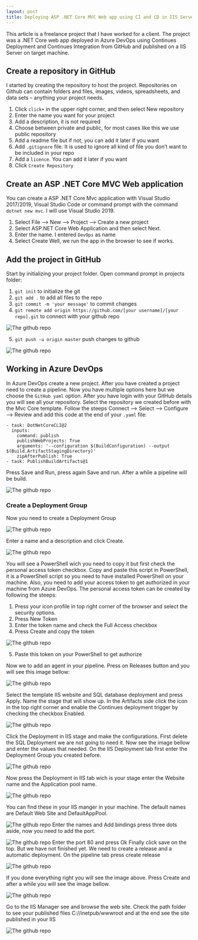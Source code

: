 ```yaml
---
layout: post
title: Deploying ASP .NET Core MVC Web app using CI and CD in IIS Server from Azure DevOps
---
```



This article is a freelance project that I have worked for a client. The project was a .NET Core web app deployed in Azure DevOps using Continues Deployment and Continues Integration from GitHub and published on a IIS Server on target machine.


## Create a repository in GitHub

I started by creating the repository to host the project. Repositories on Github can contain folders and files, images, videos, spreadsheets, and data sets – anything your project needs. 
1.	Click `click+` in the upper right corner, and then select New repository
2.	Enter the name you want for your project
3.	Add a description, it is not required
4.	Choose between private and public, for most cases like this we use public repository
5.	Add a readme file but if not, you can add it later if you want
6.	Add `.gitignore` file. It is used to ignore all kind of file you don’t want to be included in your repo
7.	Add a `licence`. You can add it later if you want
8.	Click `Create Repository`

## Create an ASP .NET Core MVC Web application

You can create a ASP .NET Core Mvc application with Visual Studio 2017/2019, Visual Studio Code or command prompt with the command `dotnet new mvc`.
I will use Visual Studio 2019.
1.	Select File --> New --> Project --> Create a new project
2.	Select ASP.NET Core Web Application and then select Next.
3.	Enter the name. I entered `DevOps` as name
4.	Select Create
Well, we run the app in the browser to see if works.

## Add the project in GitHub

Start by initializing your project folder. Open command prompt in projects folder:
1.	`git init` to initialize the git
2.	`git add .` to add all files to the repo
3.	`git commit -m 'your message'` to commit changes
4.	`git remote add origin https://github.com/[your username]/[your repo].git` to connect with your github repo

![The github repo](/images/fifthPost/GithubRepo.PNG)

5.	`git push -u origin master` push changes to github

![The github repo](/images/fifthPost/PushToGitHub.PNG)

 


## Working in Azure DevOps

In Azure DevOps create a new project. After you have created a project need to create a pipeline. Now you have multiple options here but we choose the `GitHub yaml` option. 
After you have login with your GitHub details you will see all your repository. Select the repository we created before with the Mvc Core template. Follow the steeps Connect --> Select --> Configure --> Review  and add this code at the end of your `.yaml` file:

```
- task: DotNetCoreCLI@2
  inputs:
    command: publish
    publishWebProjects: True
    arguments: '--configuration $(BuildConfiguration) --output $(Build.ArtifactStagingDirectory)'
    zipAfterPublish: True
- task: PublishBuildArtifacts@1
```

Press Save and Run, press again Save and run. After a while a pipeline will be build.

![The github repo](/images/fifthPost/Build.PNG)
 
### Create a Deployment Group

Now you need to create a Deployment Group

 ![The github repo](/images/fifthPost/DeploymentGroup.PNG)
 
Enter a name and a description and click Create. 

 ![The github repo](/images/fifthPost/DeploymentGroupScript.PNG)

You will see a PowerShell wich you need to copy it but first check the personal access token checkbox. Copy and paste this script in PowerShell, it is a PowerShell script so you need to have installed PowerShell on your machine. Also, you need to add your access token to get authorized in your machine from Azure DevOps. The personal access token can be created by following the steeps: 
1.	Press your icon profile in top right corner of the browser and select the security options.
2.	Press New Token
3.	Enter the token name and check the Full Access checkbox
4.	Press Create and copy the token 
 
 ![The github repo](/images/fifthPost/Token.PNG)

5.	Paste this token on your PowerShell to get authorize
  
Now we to add an agent in your pipeline. Press on Releases button and you will see this image bellow:

 ![The github repo](/images/fifthPost/SelectTemplateRelease.PNG)

Select the template IIS website and SQL database deployment and press Apply. Name the stage that will show up. In the Artifacts side click the icon in the top right corner and enable the Continues deployment trigger by checking the checkbox Enabled.

![The github repo](/images/fifthPost/ICon.PNG)
 
Click the Deployment in IIS stage and make the configurations.
First delete the SQL Deployment we are not going to need it.  Now see the image bellow and enter the values that needed. On the IIS Deployment tab first enter the Deployment Group you created before.
 

 ![The github repo](/images/fifthPost/IISDeployment.PNG)

Now press the Deployment in IIS tab wich is your stage enter the Website name and the Application pool name. 
  
  ![The github repo](/images/fifthPost/DeploymentInIIS.PNG)

You can find these in your IIS manger in your machine. The default names are Default Web Site and DefaultAppPool.

 ![The github repo](/images/fifthPost/IISManager.PNG)
Enter the names and Add bindings press three dots aside, now you need to add the port.
 
  ![The github repo](/images/fifthPost/port80.PNG)
Enter the port 80 and press Ok
Finally click save on the top. But we have not finished yet. We need to create a release and a automatic deployment. On the pipeline tab press create release 
 
  ![The github repo](/images/fifthPost/release.PNG)

If you done everything right you will see the image above. Press Create and after a while you will see the image bellow.
 
  ![The github repo](/images/fifthPost/success.PNG)

Go to the IIS Manager see and browse the web site.
Check the path folder to see your published files C://inetpub/wwwroot and at the end see the site published in your IIS
 
  ![The github repo](/images/fifthPost/site.PNG)
